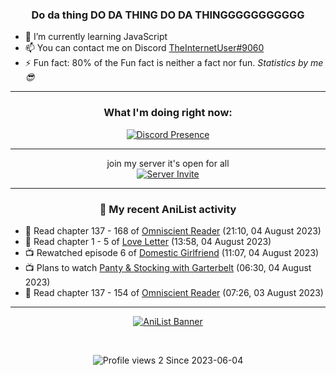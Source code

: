 <div align="center">

### Do da thing DO DA THING DO DA THINGGGGGGGGGGG
</div>

- 🌱 I’m currently learning JavaScript
- 📫 You can contact me on Discord [TheInternetUser#9060](https://discord.com/users/534117072796385300)
- ⚡ Fun fact: 80% of the Fun fact is neither a fact nor fun. _Statistics by me 😎_
<hr>

<div align="center">

### What I'm doing right now:
[![Discord Presence](https://lanyard.cnrad.dev/api/534117072796385300)](https://discord.com/users/534117072796385300)
<hr>

join my server it's open for all <br>
[![Server Invite](https://invidget.switchblade.xyz/bfYgVHxrSs)](https://discord.gg/bfYgVHxrSs)

<hr>
  
### 🌸 My recent AniList activity

</div>

<!-- ANILIST_ACTIVITY:start -->

-   📖 Read chapter 137 - 168 of [Omniscient Reader](https://anilist.co/manga/119257) (21:10, 04 August 2023)
-   📖 Read chapter 1 - 5 of [Love Letter](https://anilist.co/manga/51241) (13:58, 04 August 2023)
-   📺 Rewatched episode 6 of [Domestic Girlfriend](https://anilist.co/anime/103139) (11:07, 04 August 2023)
-   📺 Plans to watch [Panty & Stocking with Garterbelt](https://anilist.co/anime/8795) (06:30, 04 August 2023)
-   📖 Read chapter 137 - 154 of [Omniscient Reader](https://anilist.co/manga/119257) (07:26, 03 August 2023)

<!-- ANILIST_ACTIVITY:end -->
<hr>

<div align="center">

[![AniList Banner](https://img.anili.st/User/929966)](https://anilist.co/user/TheInternetUser)

<!-- ![Profile views](https://gpvc.arturio.dev/TheInternetUse7) Since 2023-01-09 -->
<br>

![Profile views 2](https://eng8ov7sekpf7ov.m.pipedream.net) Since 2023-06-04

</div>
